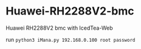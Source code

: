 # Huawei-RH2288V2-bmc
Huawei RH2288V2 bmc with IcedTea-Web

run `python3 iMana.py 192.168.0.100 root password`
